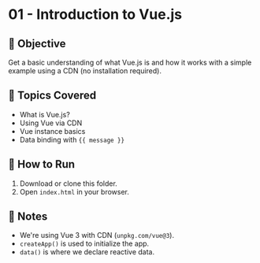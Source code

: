 # 01 - Introduction to Vue.js

## 🎯 Objective
Get a basic understanding of what Vue.js is and how it works with a simple example using a CDN (no installation required).

## 📌 Topics Covered
- What is Vue.js?
- Using Vue via CDN
- Vue instance basics
- Data binding with `{{ message }}`

## 🚀 How to Run
1. Download or clone this folder.
2. Open `index.html` in your browser.

## 🧠 Notes
- We're using Vue 3 with CDN (`unpkg.com/vue@3`).
- `createApp()` is used to initialize the app.
- `data()` is where we declare reactive data.

